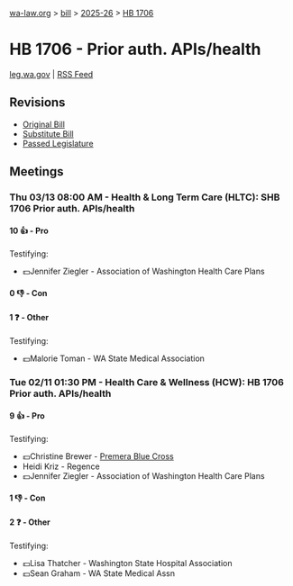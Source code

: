 [wa-law.org](/) > [bill](/bill/) > [2025-26](/bill/2025-26/) > [HB 1706](/bill/2025-26/hb/1706/)

# HB 1706 - Prior auth. APIs/health
[leg.wa.gov](https://app.leg.wa.gov/billsummary?BillNumber=1706&Year=2025&Initiative=false) | [RSS Feed](./rss.xml)

## Revisions
* [Original Bill](1/)
* [Substitute Bill](S/)
* [Passed Legislature](S.PL/)

## Meetings
### Thu 03/13 08:00 AM - Health & Long Term Care (HLTC): SHB 1706 Prior auth. APIs/health
#### 10 👍 - Pro
Testifying:
* 💵Jennifer Ziegler - Association of Washington Health Care Plans

#### 0 👎 - Con

#### 1 ❓ - Other
Testifying:
* 💵Malorie Toman - WA State Medical Association

### Tue 02/11 01:30 PM - Health Care & Wellness (HCW): HB 1706 Prior auth. APIs/health
#### 9 👍 - Pro
Testifying:
* 💵Christine Brewer - [Premera Blue Cross](/org/premera_blue_cross/)
* Heidi Kriz - Regence
* 💵Jennifer Ziegler - Association of Washington Health Care Plans

#### 1 👎 - Con

#### 2 ❓ - Other
Testifying:
* 💵Lisa Thatcher - Washington State Hospital Association
* 💵Sean Graham - WA State Medical Assn
